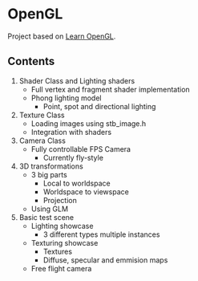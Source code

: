 # OpenGL
Project based on [Learn OpenGL](https://learnopengl.com/).
## Contents
1. Shader Class and Lighting shaders
   * Full vertex and fragment shader implementation
   * Phong lighting model
     * Point, spot and directional lighting
2. Texture Class
   * Loading images using stb_image.h
   * Integration with shaders
3. Camera Class
   * Fully controllable FPS Camera
     * Currently fly-style
4. 3D transformations
   * 3 big parts
     * Local to worldspace
     * Worldspace to viewspace
     * Projection
   * Using GLM
5. Basic test scene
   * Lighting showcase
     * 3 different types multiple instances
   * Texturing showcase
     * Textures
     * Diffuse, specular and emmision maps
   * Free flight camera
